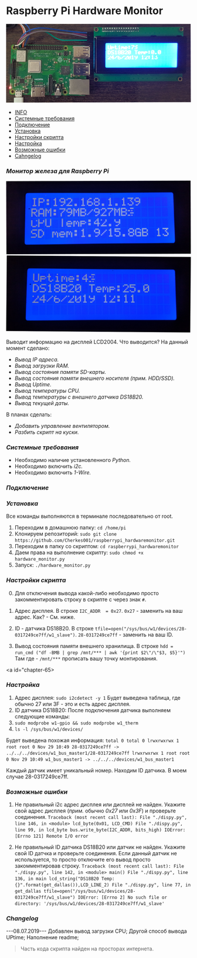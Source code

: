 # Raspberry Pi Hardware Monitor
![PROJECT PHOTO](https://github.com/Cherkes001/raspberrypi_hardwaremonitor/blob/master/pics/0.png)

* [INFO](#chapter-0)
* [Системные требования](#chapter-1)
* [Подключение](#chapter-2)
* [Установка](#chapter-3)
* [Настройки скрипта](#chapter-4)
* [Настройка](#chapter-5)
* [Возможные ошибки](#chapter-6)
* [Cahngelog](#chapter-7)

<a id="chapter-0"></a>

### *Монитор железа для Raspberry Pi*

![PIC0](https://github.com/Cherkes001/raspberrypi_hardwaremonitor/blob/master/pics/1.png)
![PIC1](https://github.com/Cherkes001/raspberrypi_hardwaremonitor/blob/master/pics/2.png)

Выводит информацию на дисплей LCD2004.
Что выводится?
На данный момент сделано:
 - *Вывод IP адреса.*
 - *Вывод загрузки RAM.*
 - *Вывод состояния памяти SD-карты.*
 - *Вывод состояния памяти внешнего носителя (прим. HDD/SSD).*
 - *Вывод Uptime.*
 - *Вывод температуры CPU.*
 - *Вывод температуры с внешнего датчика DS18B20.*
 - *Вывод текущей даты.*

В планах сделать:
 - *Добавить управление вентилятором.*
 - *Разбить скрипт на куски.*

 <a id="chapter-1"></a>

 ### *Системные требования*
 * Необходимо наличие установленного *Python.*
 * Необходимо включить *i2c.*
 * Необходимо включить *1-Wire.*

<a id="chapter-2"></a>

### *Подключение*

<a id="chapter-3"></a>

### *Установка*
Все команды выполняются в терминале последовательно от root.
1) Переходим в домашнюю папку:
`cd /home/pi`
2) Клонируем репозиторий:
`sudo git clone https://github.com/Cherkes001/raspberrypi_hardwaremonitor.git`
3) Переходим в папку со скриптом:
`cd raspberrypi_hardwaremonitor`
4) Даем права на выполнение скрипту:
`sudo chmod +x hardware_monitor.py`
5) Запуск:
`./hardware_monitor.py`

<a id="chapter-4"></a>

### *Настройки скрипта*
0. Для отключения вывода какой-либо необходимо просто закомментировать строку в скрипте с через знак `#`.

1. Адрес дисплея.
В строке `I2C_ADDR  = 0x27`.
`0x27` - заменить на ваш адрес.
Как? - См. ниже.

2. ID - датчика DS18B20.
В строке `tfile=open("/sys/bus/w1/devices/28-0317249ce7ff/w1_slave")`.
`28-0317249ce7ff` - заменить на ваш ID.

3. Вывод состояния памяти внешнего хранилища.
В строке `hdd = run_cmd ("df -BMB | grep /mnt/*** | awk '{print $2\"/\"$3, $5}'")`
Там где - `/mnt/***` прописать вашу точку монтирования.

<a id="chapter-65></a>

### *Настройка*
1. Адрес дисплея:
`sudo i2cdetect -y 1`
Будет выведена таблица, где обычно 27 или 3F - это и есть адрес дисплея. 
2. ID датчика DS18B20:
После подключения датчика выполняем следующие команды:
1. `sudo modprobe w1-gpio && sudo modprobe w1_therm`
2. `ls -l /sys/bus/w1/devices/`

Будет выведена похожая информация:
`total 0
total 0
lrwxrwxrwx 1 root root 0 Nov 29 10:49 28-0317249ce7ff -> ../../../devices/w1_bus_master1/28-0317249ce7ff
lrwxrwxrwx 1 root root 0 Nov 29 10:49 w1_bus_master1 -> ../../../devices/w1_bus_master1`

Каждый датчик имеет уникальный номер. Находим ID датчика. В моем случае 28-0317249ce7ff.

<a id="chapter-6"></a>

### *Возможные ошибки*
1. Не правильный i2c адрес дисплея или дисплей не найден.
Укажите свой адрес дисплея (*прим.* обычно *0x27* или *0x3F*) и проверьте соединения.
`Traceback (most recent call last):
  File "./dispy.py", line 146, in <module>
    lcd_byte(0x01, LCD_CMD)
  File "./dispy.py", line 99, in lcd_byte
    bus.write_byte(I2C_ADDR, bits_high)
IOError: [Errno 121] Remote I/O error`

2. Не правильный ID датчика DS18B20 или датчик не найден.
Укажите свой ID датчка и проверьте соединения. Если данный датчик не используется, то просто отключите его вывод просто закомментировав строку.
`Traceback (most recent call last):
  File "./dispy.py", line 142, in <module>
    main()
  File "./dispy.py", line 136, in main
    lcd_string("DS18B20 Temp:{}".format(get_dallas()),LCD_LINE_2)
  File "./dispy.py", line 77, in get_dallas
    tfile=open("/sys/bus/w1/devices/28-0317249ce7ff/w1_slave")
IOError: [Errno 2] No such file or directory: '/sys/bus/w1/devices/28-0317249ce7ff/w1_slave'`

<a id="chapter-7"></a>

### *Changelog*
---08.07.2019---
Добавлен вывод загрузки CPU;
Другой способ вывода UPtime;
Наполнение readme;

> Часть кода скрипта найден на просторах интернета.
